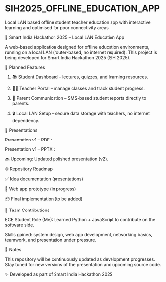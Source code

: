 # SIH2025_OFFLINE_EDUCATION_APP
Local LAN based offline student teacher education app with interactive learning and optimised for poor connectivity areas 

📡 Smart India Hackathon 2025 – Local LAN Education App

A web-based application designed for offline education environments, running on a local LAN (router-based, no internet required).
This project is being developed for Smart India Hackathon 2025 (SIH 2025).

🚀 Planned Features

1. 📚 Student Dashboard – lectures, quizzes, and learning resources.


2. 👩‍🏫 Teacher Portal – manage classes and track student progress.


3. 📩 Parent Communication – SMS-based student reports directly to parents.


4. 🔒 Local LAN Setup – secure data storage with teachers, no internet dependency.




📑 Presentations

Presentation v1 – PDF :

Presentation v1 – PPTX :


🔜 Upcoming: Updated polished presentation (v2).


🌐 Repository Roadmap

✅ Idea documentation (presentations)

🔄 Web app prototype (in progress)

📦 Final implementation (to be added)



👥 Team Contributions

ECE Student Role (Me): Learned Python + JavaScript to contribute on the software side.

Skills gained: system design, web app development, networking basics, teamwork, and presentation under pressure.


📌 Notes

This repository will be continuously updated as development progresses.
Stay tuned for new versions of the presentation and upcoming source code.


✨ Developed as part of Smart India Hackathon 2025
